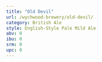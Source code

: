 ```yaml
---
title: "Old Devil"
url: /wychwood-brewery/old-devil/
category: British Ale
style: English-Style Pale Mild Ale
abv: 0
ibu: 0
srm: 0
upc: 0
---
```


